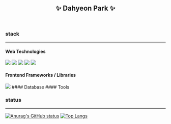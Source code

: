 ## <div align="center"> ✨ Dahyeon Park ✨ </div>

<br>

### stack
---
#### Web Technologies
<img src="https://img.shields.io/badge/HTML-white?style=flat-square&logo=HTML5&logoColor=#E34F26"> <img src="https://img.shields.io/badge/CSS-white?style=flat-square&logo=CSS3&logoColor=1572B6"> <img src="https://img.shields.io/badge/Java_Script-white?style=flat-square&logo=javascript&logoColor=#7DF1E"> <img src="https://img.shields.io/badge/JSP-white?style=flat-square&logo=JSP&logoColor="> <img src="https://img.shields.io/badge/ASP-white?style=flat-square&logo=ASP&logoColor=">
#### Frontend Frameworks / Libraries
<img src="https://img.shields.io/badge/React-white?style=flat-square&logo=React&logoColor=#61DAFB">
#### Database
#### Tools

### status
---
[![Anurag's GitHub status](https://github-readme-stats.vercel.app/api?username=o0oiiiiing&theme=graywhite)](https://github.com/o0oiiiiing/github-readme-stats)
[![Top Langs](https://github-readme-stats.vercel.app/api/top-langs/?username=o0oiiiiing&theme=graywhite&layout=compact)](https://github.com/o0oiiiiing/github-readme-stats)
